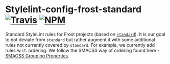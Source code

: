[ci-img]: https://travis-ci.org/ciena-frost/stylelint-config-frost-standard.svg "Travis CI Build Status"
[ci-url]: https://travis-ci.org/ciena-frost/stylelint-config-frost-standard

[npm-img]: https://img.shields.io/npm/v/stylelint-config-frost-standard.svg "NPM Version"
[npm-url]: https://www.npmjs.com/package/stylelint-config-frost-standard

# Stylelint-config-frost-standard <br /> [![Travis][ci-img]][ci-url]  [![NPM][npm-img]][npm-url]

Standard StyleLint rules for Frost projects (based on [`standard`](https://github.com/stylelint/stylelint-config-standard)).
It is our goal to not deviate from `standard` but rather augment it with some additional rules not currently covered
by `standard`. For example, we currently add rules w.r.t. ordering. We follow the SMACSS way of ordering found here - [SMACSS Grouping Properties](https://smacss.com/book/formatting).
